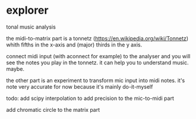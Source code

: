 # explorer
tonal music analysis

the midi-to-matrix part is a tonnetz (https://en.wikipedia.org/wiki/Tonnetz) whith fifths in the x-axis and (major) thirds in the y axis.

connect midi input (with aconnect for example) to the analyser and you will see the notes you play in the tonnetz. it can help you to understand music. maybe.

the other part is an experiment to transform mic input into midi notes. it's note very accurate for now because it's mainly do-it-myself

todo: add scipy interpolation to add precision to the mic-to-midi part

add chromatic circle to the matrix part
